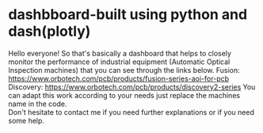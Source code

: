 # dashbboard-built using python and dash(plotly)
Hello everyone!
So that's basically a dashboard that helps to closely monitor the performance of industrial equipment (Automatic Optical Inspection machines) that you can see through the links below.
Fusion: https://www.orbotech.com/pcb/products/fusion-series-aoi-for-pcb
Discovery: https://www.orbotech.com/pcb/products/discovery2-series
You can adapt this work according to your needs just replace the machines name in the code.  
Don't hesitate to contact me if you need further explanations or if you need some help.
